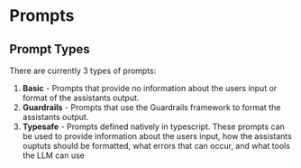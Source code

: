 # Prompts

## Prompt Types

There are currently 3 types of prompts:

1. **Basic** - Prompts that provide no information about the users input or format of the assistants output.
2. **Guardrails** - Prompts that use the Guardrails framework to format the assistants output.
3. **Typesafe** - Prompts defined natively in typescript. These prompts can be used to provide information about the users input, how the assistants ouptuts should be formatted, what errors that can occur, and what tools the LLM can use
